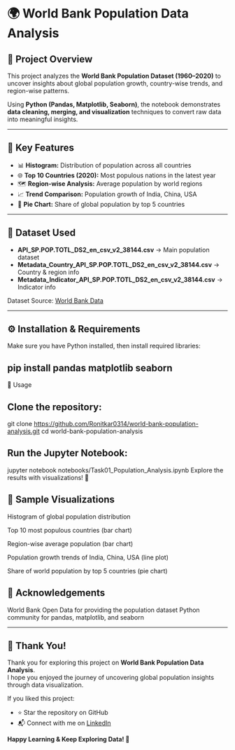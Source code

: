 # 🌍 World Bank Population Data Analysis

## 📌 Project Overview
This project analyzes the **World Bank Population Dataset (1960–2020)** to uncover insights about global population growth, country-wise trends, and region-wise patterns.  

Using **Python (Pandas, Matplotlib, Seaborn)**, the notebook demonstrates **data cleaning, merging, and visualization** techniques to convert raw data into meaningful insights.  

---

## 🔎 Key Features
- 📊 **Histogram:** Distribution of population across all countries  
- 🌐 **Top 10 Countries (2020):** Most populous nations in the latest year  
- 🗺 **Region-wise Analysis:** Average population by world regions  
- 📈 **Trend Comparison:** Population growth of India, China, USA  
- 🥧 **Pie Chart:** Share of global population by top 5 countries  

---

## 📂 Dataset Used
- **API_SP.POP.TOTL_DS2_en_csv_v2_38144.csv** → Main population dataset  
- **Metadata_Country_API_SP.POP.TOTL_DS2_en_csv_v2_38144.csv** → Country & region info  
- **Metadata_Indicator_API_SP.POP.TOTL_DS2_en_csv_v2_38144.csv** → Indicator info  

Dataset Source: [World Bank Data](https://data.worldbank.org/indicator/SP.POP.TOTL)

---
## ⚙️ Installation & Requirements

Make sure you have Python installed, then install required libraries:

pip install pandas matplotlib seaborn
 ---
🚀 Usage

## Clone the repository:
git clone https://github.com/Ronitkar0314/world-bank-population-analysis.git
cd world-bank-population-analysis


## Run the Jupyter Notebook:
jupyter notebook notebooks/Task01_Population_Analysis.ipynb
Explore the results with visualizations! 🎉

## 📸 Sample Visualizations

Histogram of global population distribution

Top 10 most populous countries (bar chart)

Region-wise average population (bar chart)

Population growth trends of India, China, USA (line plot)

Share of world population by top 5 countries (pie chart)

## 🙏 Acknowledgements
World Bank Open Data for providing the population dataset
Python community for pandas, matplotlib, and seaborn

---

## 🎉 Thank You!

Thank you for exploring this project on **World Bank Population Data Analysis**.  
I hope you enjoyed the journey of uncovering global population insights through data visualization.  

If you liked this project:
- ⭐ Star the repository on GitHub
- 📬 Connect with me on [LinkedIn](https://www.linkedin.com/in/)

**Happy Learning & Keep Exploring Data! 🚀**
